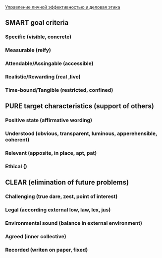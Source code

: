 [Управление личной эффективностью и деловая этика](https://edu.rosdistant.ru/course/view.php?id=3111)

## SMART goal criteria

### Specific (visible, concrete)
### Measurable (reify)
### Attendable/Assingable (accessible)
### Realistic/Rewarding  (real ,live)
### Time-bound/Tangible (restricted, confined)

## PURE target characteristics (support of others)

### Positive state (affirmative wording)
### Understood (obvious, transparent, luminous, apperehensible, coherent)
### Relevant (apposite, in place, apt, pat)
### Ethical ()

## CLEAR (elimination of future problems)

### Challenging (true dare, zest, point of interest)
### Legal (according external low, law, lex, jus)
### Environmental sound (balance in external environment)
### Agreed (inner collective)
### Recorded (writen on paper, fixed)